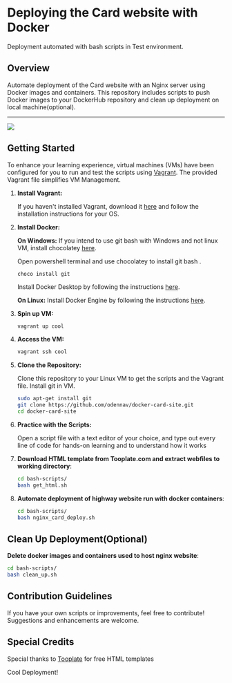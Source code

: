 # Deploying the Card website with Docker

Deployment automated with bash scripts in Test environment.

## Overview

Automate deployment of the Card website with an Nginx server using Docker images and containers.
This repository includes scripts to push Docker images to your DockerHub repository and clean up deployment on local machine(optional).

******************
![](https://github.com/odennav/nginx-card/blob/master/docs/the-card.jpg) 


## Getting Started

To enhance your learning experience, virtual machines (VMs) have been configured for you to run and test the scripts using [Vagrant](https://www.vagrantup.com/).
The provided Vagrant file simplifies VM Management.

1. **Install Vagrant:**

   If you haven't installed Vagrant, download it [here](https://www.vagrantup.com/downloads.html) 
   and follow the installation instructions for your OS.

2. **Install Docker:**

   **On Windows:**
   If you intend to use git bash with Windows and not linux VM, install chocolatey [here](https://chocolatey.org/install).

   Open powershell terminal and use chocolatey to install git bash .
   ```console
   choco install git
   ```

   Install Docker Desktop by following the instructions [here](https://docs.docker.com/desktop/install/windows-install/).


   **On Linux:**
   Install Docker Engine by following the instructions [here](https://docs.docker.com/engine/install/ubuntu/).


3. **Spin up VM:**
    ```bash
   vagrant up cool
   ```

4. **Access the VM:**
   ```bash
   vagrant ssh cool
   ```

5. **Clone the Repository:**
    
    Clone this repository to your Linux VM to get the scripts and the Vagrant file.     Install git in VM.

   ```bash
   sudo apt-get install git
   git clone https://github.com/odennav/docker-card-site.git
   cd docker-card-site
   ```

6. **Practice with the Scripts:**

   Open a script file with a text editor of your choice, and type out every line of code for hands-on learning and to understand how it works


7. **Download HTML template from Tooplate.com and extract webfiles to working directory**:
   ```bash
   cd bash-scripts/
   bash get_html.sh
   ```
8. **Automate deployment of highway website run with docker containers**:
   ```bash
   cd bash-scripts/
   bash nginx_card_deploy.sh
   ```

## Clean Up Deployment(Optional)
   **Delete docker images and containers used to host nginx website**:
   ```bash
   cd bash-scripts/
   bash clean_up.sh 
   ```
## Contribution Guidelines
   If you have your own scripts or improvements, feel free to contribute! Suggestions and enhancements are welcome.


## Special Credits

Special thanks to [Tooplate](https://https://www.tooplate.com/) for free HTML templates


Cool Deployment!
